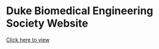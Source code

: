 # Duke Biomedical Engineering Society Website
[Click here to view](https://jgupta07.github.io/dukebmes)
